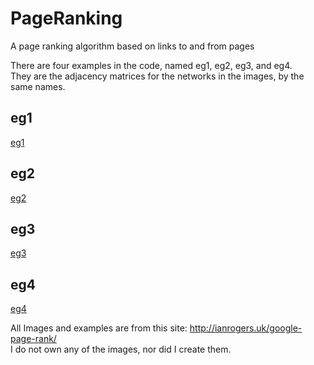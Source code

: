 # PageRanking
A page ranking algorithm based on links to and from pages  
  
There are four examples in the code, named eg1, eg2, eg3, and eg4.  
They are the adjacency matrices for the networks in the images, by the same names.

## eg1
[eg1](./eg1.JPG)

## eg2
[eg2](./eg2.JPG)

## eg3
[eg3](./eg3.JPG)

## eg4
[eg4](./eg4.JPG)

All Images and examples are from this site: http://ianrogers.uk/google-page-rank/  
I do not own any of the images, nor did I create them.
